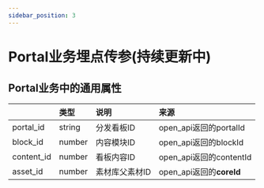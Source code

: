 ```yaml
---
sidebar_position: 3
---
```


# Portal业务埋点传参(持续更新中)

## Portal业务中的通用属性

| |  类型 | 说明  | 来源  |
| :------------ | :------------ | :------------ | :------------ |
| portal_id  | string  |  分发看板ID | open_api返回的portalId  |
|  block_id | number  |  内容模块ID | open_api返回的blockId  |
|  content_id | number  | 看板内容ID  |  open_api返回的contentId |
| asset_id  | number  | 素材库父素材ID  | open_api返回的**coreId**  |

